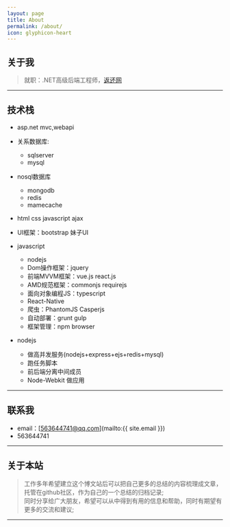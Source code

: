 ```yaml
---
layout: page
title: About
permalink: /about/
icon: glyphicon-heart
---
```


## 关于我

> 就职：.NET高级后端工程师，[返还网](http://www.fanhuan.com)

---

## 技术栈

* asp.net mvc,webapi
* 关系数据库:
    * sqlserver
    * mysql
* nosql数据库
    * mongodb
    * redis
    * mamecache
* html css javascript ajax
* UI框架：bootstrap 妹子UI
* javascript
    * nodejs
    * Dom操作框架：jquery
    * 前端MVVM框架：vue.js react.js
    * AMD规范框架：commonjs requirejs
    * 面向对象编程JS：typescript
    * React-Native 
    * 爬虫：PhantomJS Casperjs 
    * 自动部署：grunt gulp
    * 框架管理：npm browser
    
* nodejs
    * 做高并发服务(nodejs+express+ejs+redis+mysql)
    * 跑任务脚本
    * 前后端分离中间成员
    * Node-Webkit 做应用
    
---

## 联系我

* email：[563644741@qq.com](mailto:{{ site.email }})
* 563644741

---

## 关于本站   

> 工作多年希望建立这个博文站后可以把自己更多的总结的内容梳理成文章，托管在github社区，作为自己的一个总结的归档记录;     
> 同时分享给广大朋友，希望可以从中得到有用的信息和帮助，同时有期望有更多的交流和建议;

---


